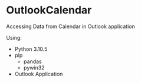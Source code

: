 # OutlookCalendar
Accessing Data from Calendar in Outlook application

Using:
- Python 3.10.5
- pip
    - pandas
    - pywin32
- Outlook Application
